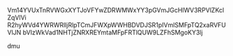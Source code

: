 Vm14YVUxTnRVWGxXYTJoVFYwZDRWMWxYY3pGVmJGcHlWV3RPVlZKclZqVlVi
R2hyWVd4YWRWRlljRlpTCmJFWXpWWHBDVDJSR1pIVmlSMFpTQ2xaRVFUVlJN
bVIzWkVad1NHTjZNRXREYmtaMFpFRTlQUW9LZFhSMgoKY3lj

dmu